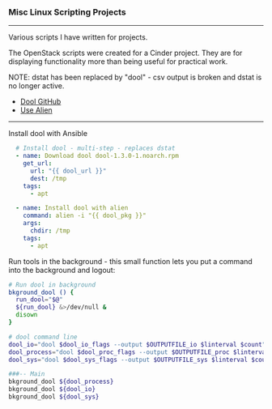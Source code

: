 ### Misc Linux Scripting Projects

---

Various scripts I have written for projects.  

The OpenStack scripts were created for a Cinder project.
They are for displaying functionality more than being useful for practical work.

NOTE: dstat has been replaced by "dool" - csv output is broken and dstat is no longer active.

* [Dool GitHub](https://github.com/scottchiefbaker/dool/blob/master/README.md)
* [Use Alien](https://www.serverlab.ca/tutorials/linux/administration-linux/how-install-rpm-packages-on-ubuntu-using-alien/)

---

Install dool with Ansible

```yaml
  # Install dool - multi-step - replaces dstat
  - name: Download dool dool-1.3.0-1.noarch.rpm
    get_url: 
      url: "{{ dool_url }}"
      dest: /tmp
    tags:
      - apt

  - name: Install dool with alien
    command: alien -i "{{ dool_pkg }}"
    args: 
      chdir: /tmp
    tags:
      - apt
```

Run tools in the background - this small function lets you put a command into the background and logout:

```bash
# Run dool in background
bkground_dool () {
  run_dool="$@"
  ${run_dool} &>/dev/null &
  disown
}

# dool command line
dool_io="dool $dool_io_flags --output $OUTPUTFILE_io $linterval $count"
dool_process="dool $dool_proc_flags --output $OUTPUTFILE_proc $linterval $count"
dool_sys="dool $dool_sys_flags --output $OUTPUTFILE_sys $linterval $count"

###-- Main 
bkground_dool ${dool_process}
bkground_dool ${dool_io}
bkground_dool ${dool_sys}

```
